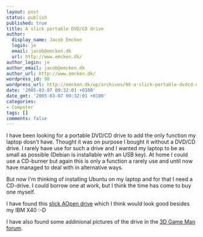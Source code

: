```yaml
---
layout: post
status: publish
published: true
title: A slick portable DVD/CD drive
author:
  display_name: Jacob Emcken
  login: je
  email: jacob@emcken.dk
  url: http://www.emcken.dk/
author_login: je
author_email: jacob@emcken.dk
author_url: http://www.emcken.dk/
wordpress_id: 98
wordpress_url: http://emcken.dk/wp/archives/98-a-slick-portable-dvdcd-drive.html
date: '2005-03-07 09:32:01 +0100'
date_gmt: '2005-03-07 09:32:01 +0100'
categories:
- Computer
tags: []
comments: false
---
```

I have been looking for a portable DVD/CD drive to add the only function my laptop dosn't have. Thought it was on purpose I bought it without a DVD/CD drive. I rarely have use for such a drive and I wanted my laptop to be as small as possible (Debian is installable with an USB key). At home I could use a CD-burner but again this is only a function a rarely use and until now have managed to deal with in alternative ways.

But now I'm thinking of installing Ubuntu on my laptop and for that I need a CD-drive. I could borrow one at work, but I think the time has come to buy one myself.

I have found this <a href="http://www.aopen.nl/Products/dvd+rw/esv-289u.htm">slick AOpen drive</a> which I think would look good besides my IBM X40 :-D

I have also found some addinional pictures of the drive in the <a href="http://www.3dgameman.com/forums/showthread.php?t=25923">3D Game Man forum</a>.


